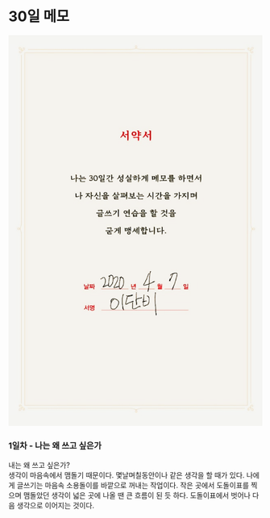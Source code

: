 # 30일 메모

![&#xC11C;&#xC57D;&#xC11C;](../../../.gitbook/assets/image%20%287%29.png)

### 1일차 - 나는 왜 쓰고 싶은가

내는 왜 쓰고 싶은가?   
생각이 마음속에서 맴돌기 때문이다. 몇날며칠동안이나 같은 생각을 할 때가 있다. 나에게 글쓰기는 마음속 소용돌이를 바깥으로 꺼내는 작업이다. 작은 곳에서 도돌이표를 찍으며 맴돌았던 생각이 넓은 곳에 나올 땐 큰 흐름이 된 듯 하다. 도돌이표에서 벗어나 다음 생각으로 이어지는 것이다.

